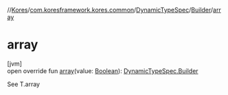 //[Kores](../../../../index.md)/[com.koresframework.kores.common](../../index.md)/[DynamicTypeSpec](../index.md)/[Builder](index.md)/[array](array.md)

# array

[jvm]\
open override fun [array](array.md)(value: [Boolean](https://kotlinlang.org/api/latest/jvm/stdlib/kotlin/-boolean/index.html)): [DynamicTypeSpec.Builder](index.md)

See T.array
